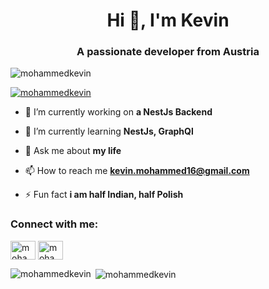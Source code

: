 <h1 align="center">Hi 👋, I'm Kevin</h1>
<h3 align="center">A passionate developer from Austria</h3>

<p align="left"> <img src="https://komarev.com/ghpvc/?username=mohammedkevin&label=Profile%20views&color=0e75b6&style=flat" alt="mohammedkevin" /> </p>

<p align="left"> <a href="https://github.com/ryo-ma/github-profile-trophy"><img src="https://github-profile-trophy.vercel.app/?username=mohammedkevin" alt="mohammedkevin" /></a> </p>

- 🔭 I’m currently working on **a NestJs Backend**

- 🌱 I’m currently learning **NestJs, GraphQl**

- 💬 Ask me about **my life**

- 📫 How to reach me **kevin.mohammed16@gmail.com**

- ⚡ Fun fact **i am half Indian, half Polish**

<h3 align="left">Connect with me:</h3>
<p align="left">
<a href="https://twitter.com/mohammedkevin" target="blank"><img align="center" src="https://cdn.jsdelivr.net/npm/simple-icons@3.0.1/icons/twitter.svg" alt="mohammedkevin" height="30" width="40" /></a>
<a href="https://instagram.com/mohammedkevinprof" target="blank"><img align="center" src="https://cdn.jsdelivr.net/npm/simple-icons@3.0.1/icons/instagram.svg" alt="mohammedkevinprof" height="30" width="40" /></a>
</p>


<p><img align="left" src="https://github-readme-stats.vercel.app/api/top-langs?username=mohammedkevin&show_icons=true&locale=en&layout=compact" alt="mohammedkevin" /></p>

<p>&nbsp;<img align="center" src="https://github-readme-stats.vercel.app/api?username=mohammedkevin&show_icons=true&locale=en" alt="mohammedkevin" /></p>

